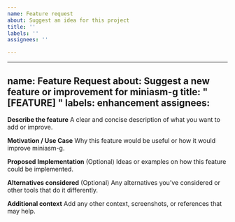 ```yaml
---
name: Feature request
about: Suggest an idea for this project
title: ''
labels: ''
assignees: ''

---
```


---
name: Feature Request
about: Suggest a new feature or improvement for miniasm-g
title: "[FEATURE] "
labels: enhancement
assignees: 
---

**Describe the feature**
A clear and concise description of what you want to add or improve.

**Motivation / Use Case**
Why this feature would be useful or how it would improve miniasm-g.

**Proposed Implementation**
(Optional) Ideas or examples on how this feature could be implemented.

**Alternatives considered**
(Optional) Any alternatives you’ve considered or other tools that do it differently.

**Additional context**
Add any other context, screenshots, or references that may help.
